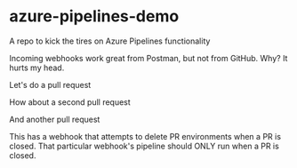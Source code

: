 # azure-pipelines-demo
A repo to kick the tires on Azure Pipelines functionality

Incoming webhooks work great from Postman, but not from GitHub. Why? It hurts my head.

Let's do a pull request

How about a second pull request

And another pull request


This has a webhook that attempts to delete PR environments when a PR is closed. That particular webhook's pipeline should ONLY run when a PR is closed. 
